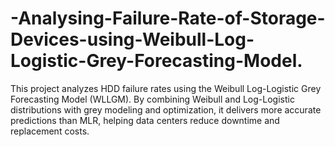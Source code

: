 # -Analysing-Failure-Rate-of-Storage-Devices-using-Weibull-Log-Logistic-Grey-Forecasting-Model.
This project analyzes HDD failure rates using the Weibull Log-Logistic Grey Forecasting Model (WLLGM). By combining Weibull and Log-Logistic distributions with grey modeling and optimization, it delivers more accurate predictions than MLR, helping data centers reduce downtime and replacement costs.
